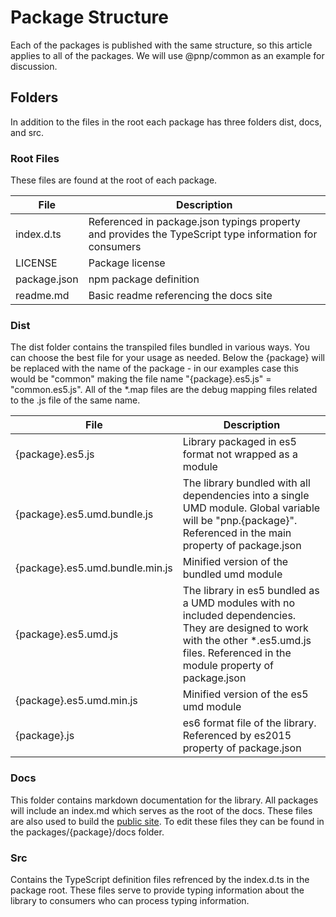 # Package Structure

Each of the packages is published with the same structure, so this article applies to all of the packages. We will use @pnp/common as an example for discussion.

## Folders

In addition to the files in the root each package has three folders dist, docs, and src.

### Root Files

These files are found at the root of each package.

|File|Description|
|-|-|
|index.d.ts|Referenced in package.json typings property and provides the TypeScript type information for consumers|
|LICENSE|Package license|
|package.json|npm package definition|
|readme.md|Basic readme referencing the docs site|

### Dist

The dist folder contains the transpiled files bundled in various ways. You can choose the best file for your usage as needed. Below the {package} will be
replaced with the name of the package - in our examples case this would be "common" making the file name "{package}.es5.js" = "common.es5.js". All of the *.map
files are the debug mapping files related to the .js file of the same name.

|File|Description|
|-|-|
|{package}.es5.js|Library packaged in es5 format not wrapped as a module|
|{package}.es5.umd.bundle.js|The library bundled with all dependencies into a single UMD module. Global variable will be "pnp.{package}". Referenced in the main property of package.json|
|{package}.es5.umd.bundle.min.js|Minified version of the bundled umd module|
|{package}.es5.umd.js|The library in es5 bundled as a UMD modules with no included dependencies. They are designed to work with the other *.es5.umd.js files. Referenced in the module property of package.json|
|{package}.es5.umd.min.js|Minified version of the es5 umd module|
|{package}.js|es6 format file of the library. Referenced by es2015 property of package.json|

### Docs

This folder contains markdown documentation for the library. All packages will include an index.md which serves as the root of the docs. These files are also used
to build the [public site](https://pnp.github.io/pnpjs/). To edit these files they can be found in the packages/{package}/docs folder.

### Src

Contains the TypeScript definition files refrenced by the index.d.ts in the package root. These files serve to provide typing information about the library to
consumers who can process typing information.
